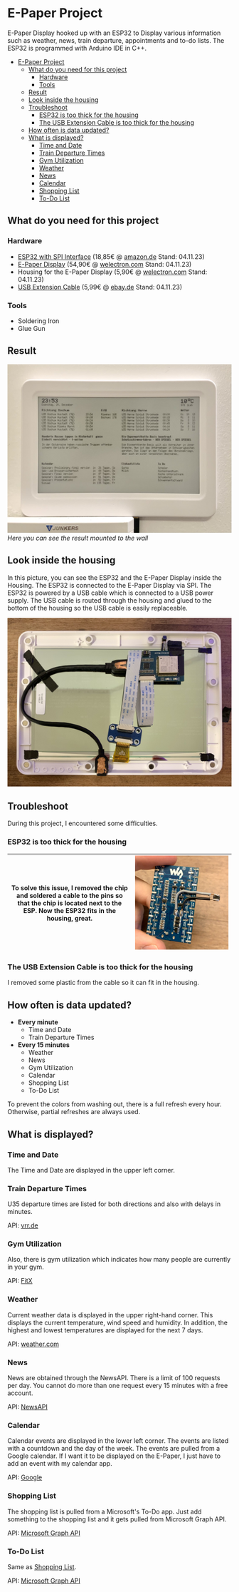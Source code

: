 # E-Paper Project

E-Paper Display hooked up with an ESP32 to Display various information such as weather, news, train departure, appointments and to-do lists. The ESP32 is programmed with Arduino IDE in C++.

- [E-Paper Project](#e-paper-project)
  - [What do you need for this project](#what-do-you-need-for-this-project)
    - [Hardware](#hardware)
    - [Tools](#tools)
  - [Result](#result)
  - [Look inside the housing](#look-inside-the-housing)
  - [Troubleshoot](#troubleshoot)
    - [ESP32 is too thick for the housing](#esp32-is-too-thick-for-the-housing)
    - [The USB Extension Cable is too thick for the housing](#the-usb-extension-cable-is-too-thick-for-the-housing)
  - [How often is data updated?](#how-often-is-data-updated)
  - [What is displayed?](#what-is-displayed)
    - [Time and Date](#time-and-date)
    - [Train Departure Times](#train-departure-times)
    - [Gym Utilization](#gym-utilization)
    - [Weather](#weather)
    - [News](#news)
    - [Calendar](#calendar)
    - [Shopping List](#shopping-list)
    - [To-Do List](#to-do-list)

## What do you need for this project

### Hardware

- [ESP32 with SPI Interface](https://www.amazon.de/s?k=esp32+spi) (18,85€ @ [amazon.de](https://www.amazon.de/dp/B07RM1BBVF) Stand: 04.11.23)
- [E-Paper Display](https://www.amazon.de/s?k=e+paper+waveshare) (54,90€ @ [welectron.com](https://www.welectron.com/Waveshare-13187-75inch-e-Paper) Stand: 04.11.23)
- Housing for the E-Paper Display (5,90€ @ [welectron.com](https://www.welectron.com/Waveshare-16089-75inch-e-Paper-Case) Stand: 04.11.23)
- [USB Extension Cable](https://www.ebay.de/sch/i.html?_nkw=0%2C2m+micro+USB+Verl%C3%A4ngerungskabel) (5,99€ @ [ebay.de](https://www.ebay.de/itm/111496831577) Stand: 04.11.23)

### Tools

- Soldering Iron
- Glue Gun

## Result

![result](pics/epaper-result.jpg)
*Here you can see the result mounted to the wall*

## Look inside the housing

In this picture, you can see the ESP32 and the E-Paper Display inside the Housing. The ESP32 is connected to the E-Paper Display via SPI. The ESP32 is powered by a USB cable which is connected to a USB power supply. The USB cable is routed through the housing and glued to the bottom of the housing so the USB cable is easily replaceable.

![inside epaper](pics/epaper-inside.jpg)

## Troubleshoot

During this project, I encountered some difficulties.

### ESP32 is too thick for the housing

|To solve this issue, I removed the chip and soldered a cable to the pins so that the chip is located next to the ESP. Now the ESP32 fits in the housing, great.|![quickfix for esp32](pics/esp32-quickfix.jpg)|
|---|---|

### The USB Extension Cable is too thick for the housing

I removed some plastic from the cable so it can fit in the housing.

## How often is data updated?

- **Every minute**
  - Time and Date
  - Train Departure Times
- **Every 15 minutes**
  - Weather
  - News
  - Gym Utilization
  - Calendar
  - Shopping List
  - To-Do List

To prevent the colors from washing out, there is a full refresh every hour.
Otherwise, partial refreshes are always used.

## What is displayed?

### Time and Date

The Time and Date are displayed in the upper left corner.

### Train Departure Times

U35 departure times are listed for both directions and also with delays in minutes.

API: [vrr.de](https://vrr.de)

### Gym Utilization

Also, there is gym utilization which indicates how many people are currently in your gym.

API: [FitX](https://fitx.de)

### Weather

Current weather data is displayed in the upper right-hand corner. This displays the current temperature, wind speed and humidity. In addition, the highest and lowest temperatures are displayed for the next 7 days.

API: [weather.com](https://weather.com)

### News

News are obtained through the NewsAPI. There is a limit of 100 requests per day. You cannot do more than one request every 15 minutes with a free account.

API: [NewsAPI](https://newsapi.org)

### Calendar

Calendar events are displayed in the lower left corner. The events are listed with a countdown and the day of the week.
The events are pulled from a Google calendar. If I want it to be displayed on the E-Paper, I just have to add an event with my calendar app.

API: [Google](https://developers.google.com/calendar/api/v3/reference)

### Shopping List

The shopping list is pulled from a Microsoft's To-Do app. Just add something to the shopping list and it gets pulled from Microsoft Graph API.

API: [Microsoft Graph API](https://docs.microsoft.com/en-us/graph/api/resources/todo-overview)

### To-Do List

Same as [Shopping List](#shopping-list).

API: [Microsoft Graph API](https://docs.microsoft.com/en-us/graph/api/resources/todo-overview)
